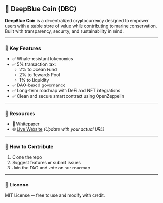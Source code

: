 ## 🐋 DeepBlue Coin (DBC)

**DeepBlue Coin** is a decentralized cryptocurrency designed to empower users with a stable store of value while contributing to marine conservation. Built with transparency, security, and sustainability in mind.

---

### 🌊 Key Features

- ✅ Whale-resistant tokenomics  
- ✅ 5% transaction tax:
  - 2% to Ocean Fund  
  - 2% to Rewards Pool  
  - 1% to Liquidity  
- ✅ DAO-based governance  
- ✅ Long-term roadmap with DeFi and NFT integrations  
- ✅ Clean and secure smart contract using OpenZeppelin

---

### 📘 Resources

- 📄 [Whitepaper](./DeepBlue_Coin_Whitepaper.pdf)  
- 🌐 [Live Website](https://yourusername.github.io/deepbluecoin-site) *(Update with your actual URL)*

---

### 🚀 How to Contribute

1. Clone the repo  
2. Suggest features or submit issues  
3. Join the DAO and vote on our roadmap

---

### 📜 License

MIT License — free to use and modify with credit.
